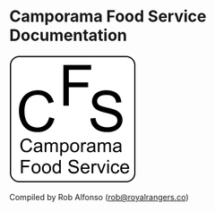 # Camporama Food Service Documentation






![Logo](https://raw.githubusercontent.com/royalrangersorg/camporamasop/master/resources/img/logo.jpg?raw=true)






Compiled by Rob Alfonso (rob@royalrangers.co)
